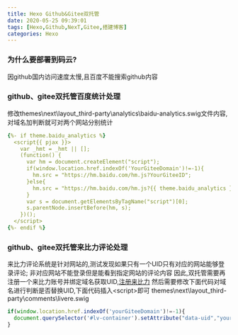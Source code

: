 ```yaml
---
title: Hexo Github&Gitee双托管
date: 2020-05-25 09:39:01
tags: [Hexo,Github,NexT,Gitee,搭建博客]
categories: Hexo
---
```

### 为什么要部署到码云?
因github国内访问速度太慢,且百度不能搜索github内容

### github、gitee双托管百度统计处理
修改themes\next\layout\_third-party\analytics\baidu-analytics.swig文件内容,对域名加判断就可对两个网站分别统计
```yaml
{%- if theme.baidu_analytics %}
  <script{{ pjax }}>
    var _hmt = _hmt || [];
    (function() {
      var hm = document.createElement("script");
      if(window.location.href.indexOf('YourGiteeDomain')!=-1){
        hm.src = "https://hm.baidu.com/hm.js?YourGiteeID";
      }else{
        hm.src = "https://hm.baidu.com/hm.js?{{ theme.baidu_analytics }}";
      }
      var s = document.getElementsByTagName("script")[0];
      s.parentNode.insertBefore(hm, s);
    })();
  </script>
{%- endif %}
```
### github、gitee双托管来比力评论处理
来比力评论系统是针对网站的,测试发现如果只有一个UID只有对应的网站能够登录评论;
非对应网站不能登录但是能看到指定网站的评论内容
因此,双托管需要再注册一个来比力账号并绑定域名获取UID,[注册来比力](http://livere.com)
然后需要修改下面代码对域名进行判断是否替换UID,下面代码插入&lt;script&gt;即可
themes\next\layout\_third-party\comments\livere.swig
```javascript
if(window.location.href.indexOf('yourGiteeDomain')!=-1){
  document.querySelector('#lv-container').setAttribute("data-uid","yourGiteeUID")
}
```



